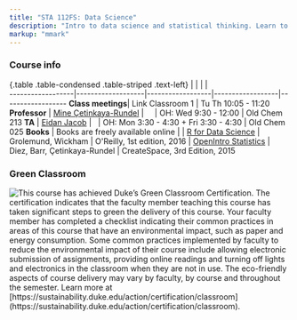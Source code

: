 ```yaml
---
title: "STA 112FS: Data Science"
description: "Intro to data science and statistical thinking. Learn to explore, visualize, and analyze data to understand natural phenomena, investigate patterns, model outcomes, and make predictions, and do so in a reproducible and shareable manner. Gain experience in data wrangling and munging, exploratory data analysis, predictive modeling, and data visualization, and effective communication of results. Work on problems and case studies inspired by and based on real-world questions and data. And do it all with R!"
markup: "mmark"
---
```


### Course info

{.table .table-condensed .table-striped .text-left}
<span></span>     | <span></span>     | <span></span>    | <span></span>    |  <span></span>      
------------------|-------------------|------------------|------------------|------------------ 
**Class meetings**| Link Classroom 1  | Tu Th 10:05 - 11:20
**Professor**     | [Mine Çetinkaya-Rundel](http://stat.duke.edu/~mc301/) | <a href="mailto:mine@stat.duke.edu" title="email"><i class="fa fa-envelope"></i></a> &nbsp; <a href="https://github.com/mine-cetinkaya-rundel" title="GitHub"><i class="fa fa-github"></i></a> &nbsp; <a href="https://twitter.com/minebocek" title="Twitter"><i class="fa fa-twitter"></i></a> | OH: Wed 9:30 - 12:00 | Old Chem 213
**TA**            | [Eidan Jacob](https://stat.duke.edu/people/eidan-jacob) | <a href="mailto:eidan.jacob@duke.edu" title="email"><i class="fa fa-envelope"></i></a> &nbsp; <a href="https://github.com/ej68" title="GitHub"><i class="fa fa-github"></i></a> | OH: Mon 3:30 - 4:30 + Fri 3:30 - 4:30 | Old Chem 025
**Books**         | Books are freely available online            |
                  | [R for Data Science](http://r4ds.had.co.nz/) | Grolemund, Wickham | O'Reilly, 1st edition, 2016
                  | [OpenIntro Statistics](https://www.openintro.org/stat/textbook.php?stat_book=os) | Diez, Barr, Çetinkaya-Rundel | CreateSpace, 3rd Edition, 2015

### Green Classroom

<img style="float: left;" src="/img/DukeGreenClassroomCertification-Logo.png">
This course has achieved Duke’s Green Classroom Certification. The certification indicates that the faculty member teaching this course has taken significant steps to green the delivery of this course. Your faculty member has completed a checklist indicating their common practices in areas of this course that have an environmental impact, such as paper and energy consumption. Some common practices implemented by faculty to reduce the environmental impact of their course include allowing electronic submission of assignments, providing online readings and turning off lights and electronics in the classroom when they are not in use. The eco-friendly aspects of course delivery may vary by faculty, by course and throughout the semester. Learn more at [https://sustainability.duke.edu/action/certification/classroom](https://sustainability.duke.edu/action/certification/classroom).

